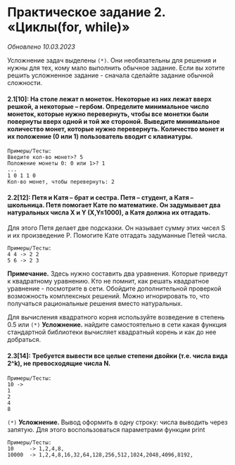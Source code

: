 # Практическое задание 2. «Циклы(for, while)»
*Обновлено 10.03.2023*

Усложнение задач выделены ```(*)```. Они необязательны для решения и нужны для тех, кому мало выполнить обычное задание.
Если вы хотите решить усложненное задание - сначала сделайте задание обычной сложности.

#### 2.1[10]: На столе лежат n монеток. Некоторые из них лежат вверх решкой, а некоторые – гербом. Определите минимальное число монеток, которые нужно перевернуть, чтобы все монетки были повернуты вверх одной и той же стороной. Выведите минимальное количество монет, которые нужно перевернуть. Количество монет и их положение (0 или 1) пользователь вводит с клавиатуры.

    Примеры/Тесты:
    Введите кол-во монет>? 5
    Положение монеты 0: 0 или 1>? 1
    ...
    1 0 1 1 0
    Кол-во монет, чтобы перевернуть: 2
    

#### 2.2[12]: Петя и Катя – брат и сестра. Петя – студент, а Катя – школьница. Петя помогает Кате по математике. Он задумывает два натуральных числа X и Y (X,Y≤1000), а Катя должна их отгадать.
Для этого Петя делает две подсказки. Он называет сумму этих чисел S и их произведение P. Помогите Кате отгадать задуманные Петей числа.

    Примеры/Тесты:
    4 4 -> 2 2
    5 6 -> 2 3

**Примечание.**
Здесь нужно составить два уравнения. Которые приведут к квадратному уравнению.
Кто не помнит, как решать квадратное уравнение - посмотрите в сети. Обойдите дополнительной проверкой возможность комплексных решений. Можно игнорировать то, что получаться рациональные решения вместо натуральных.

Для вычисления квадратного корня используйте возведение в степень 0.5 или  ```(*)``` **Усложнение.** найдите самостоятельно в сети какая функция стандартной библиотеки вычисляет квадратный корень и как до нее добраться.

####  2.3[14]: Требуется вывести все целые степени двойки (т.е. числа вида 2^k), не превосходящие числа N.
    
	Примеры/Тесты:
    10 ->
    1
    2
    4
    8

```(*)``` **Усложнение.** Вывод оформить в одну строку: числа выводить через запятую. Для этого воспользоваться параметрами функции print

    Примеры/Тесты:
    10     -> 1,2,4,8,
    10000  -> 1,2,4,8,16,32,64,128,256,512,1024,2048,4096,8192,
